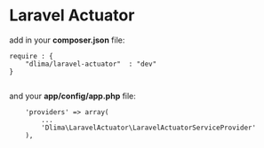 Laravel Actuator
================

add in your **composer.json** file:

```
require : {
    "dlima/laravel-actuator"  : "dev"
}


```
and your **app/config/app.php** file:

```
    'providers' => array(
        ...
        'Dlima\LaravelActuator\LaravelActuatorServiceProvider'
    ),
```
